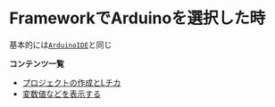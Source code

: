 # FrameworkでArduinoを選択した時

基本的には[`ArduinoIDE`](../../DevelopmentArduinoIDE/DevelopmentArduinoIDEHome.md)と同じ  

**コンテンツ一覧**  

- [プロジェクトの作成とLチカ](./MakeProjectLchika.md)
- [変数値などを表示する](./SerialPrint.md)
